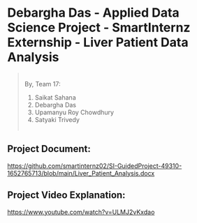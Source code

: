 # Debargha Das - Applied Data Science Project - SmartInternz Externship - Liver Patient Data Analysis

> <br>By, Team 17: <br>
> 1. Saikat Sahana <br>
> 2. Debargha Das <br>
> 3. Upamanyu Roy Chowdhury <br>
> 4. Satyaki Trivedy <br> <br>


## Project Document: 

https://github.com/smartinternz02/SI-GuidedProject-49310-1652765713/blob/main/Liver_Patient_Analysis.docx

## Project Video Explanation:

https://www.youtube.com/watch?v=ULMJ2vKxdao

